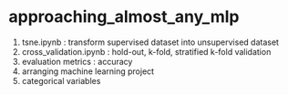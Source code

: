 # approaching_almost_any_mlp
1. tsne.ipynb : transform supervised dataset into unsupervised dataset
2. cross_validation.ipynb : hold-out, k-fold, stratified k-fold validation
3. evaluation metrics : accuracy
4. arranging machine learning project
5. categorical variables
